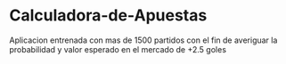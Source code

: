 # Calculadora-de-Apuestas
Aplicacion entrenada con mas de 1500 partidos con el fin de averiguar la probabilidad y valor esperado en el mercado de +2.5 goles 
